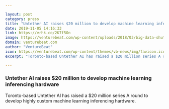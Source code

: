 ```yaml
---

layout: post
category: press
title: "Untether AI raises $20 million to develop machine learning inferencing hardware"
date: 2019-11-05 14:16:33
link: https://vrhk.co/2K7f5On
image: https://venturebeat.com/wp-content/uploads/2018/03/big-data-shutterstock_228162115.jpg?w=1200&strip=all
domain: venturebeat.com
author: "VentureBeat"
icon: https://venturebeat.com/wp-content/themes/vb-news/img/favicon.ico
excerpt: "Toronto-based Untether AI has raised a $20 million series A round to develop highly custom machine learning inferencing hardware."

---
```


### Untether AI raises $20 million to develop machine learning inferencing hardware

Toronto-based Untether AI has raised a $20 million series A round to develop highly custom machine learning inferencing hardware.